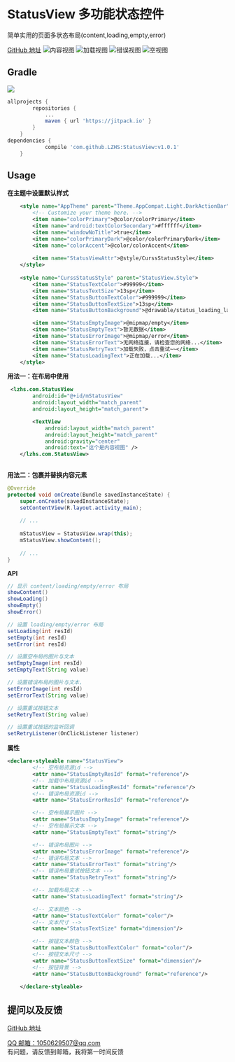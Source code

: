 # StatusView 多功能状态控件  
简单实用的页面多状态布局(content,loading,empty,error)  
 
[GitHub 地址](https://github.com/LZHS/StatusView)
![内容视图](https://github.com/ThirteenKilometers/GuardianLife/blob/master/Images/Screenshot_20180206-145823-156.jpg?raw=true)
![加载视图](https://github.com/ThirteenKilometers/GuardianLife/blob/master/Images/Screenshot_20180206-145457-429.jpg?raw=true)
![错误视图](https://github.com/ThirteenKilometers/GuardianLife/blob/master/Images/Screenshot_20180206-145509-817.jpg?raw=true)
![空视图](https://github.com/ThirteenKilometers/GuardianLife/blob/master/Images/Screenshot_20180206-145517-721.jpg?raw=true)


## Gradle
[![](https://jitpack.io/v/LZHS/StatusView.svg)](https://jitpack.io/#LZHS/StatusView)

``` groovy
allprojects {
		repositories {
			...
			maven { url 'https://jitpack.io' }
		}
	}
dependencies {
	        compile 'com.github.LZHS:StatusView:v1.0.1'
	}
```
    
## Usage 

**在主题中设置默认样式**

``` xml  
	<style name="AppTheme" parent="Theme.AppCompat.Light.DarkActionBar">
        <!-- Customize your theme here. -->
        <item name="colorPrimary">@color/colorPrimary</item>
        <item name="android:textColorSecondary">#ffffff</item>
        <item name="windowNoTitle">true</item>
        <item name="colorPrimaryDark">@color/colorPrimaryDark</item>
        <item name="colorAccent">@color/colorAccent</item>
        
        <item name="StatusViewAttr">@style/CurssStatusStyle</item> 
    </style> 
    
    <style name="CurssStatusStyle" parent="StatusView.Style">
        <item name="StatusTextColor">#99999</item>
        <item name="StatusTextSize">13sp</item> 
        <item name="StatusButtonTextColor">#999999</item>
        <item name="StatusButtonTextSize">13sp</item>
        <item name="StatusButtonBackground">@drawable/status_loading_layout_button</item>

        <item name="StatusEmptyImage">@mipmap/empty</item>
        <item name="StatusEmptyText">暂无数据</item>
        <item name="StatusErrorImage">@mipmap/error</item>
        <item name="StatusErrorText">无网络连接，请检查您的网络...</item>
        <item name="StatusRetryText">加载失败，点击重试~~</item>
        <item name="StatusLoadingText">正在加载...</item>
    </style>

```

**用法一：在布局中使用**

``` xml  
 <lzhs.com.StatusView
        android:id="@+id/mStatusView"
        android:layout_width="match_parent"
        android:layout_height="match_parent">

        <TextView
            android:layout_width="match_parent"
            android:layout_height="match_parent"
            android:gravity="center"
            android:text="这个是内容视图" />
    </lzhs.com.StatusView>
 
``` 

**用法二：包裹并替换内容元素**

``` java   
@Override
protected void onCreate(Bundle savedInstanceState) {
    super.onCreate(savedInstanceState);
    setContentView(R.layout.activity_main);
    
    // ...
    
    mStatusView = StatusView.wrap(this); 
    mStatusView.showContent(); 
    
    // ...
}
``` 
**API**

``` java
// 显示 content/loading/empty/error 布局
showContent()
showLoading()
showEmpty()
showError()

// 设置 loading/empty/error 布局
setLoading(int resId)
setEmpty(int resId)
setError(int resId)

// 设置空布局的图片与文本
setEmptyImage(int resId)
setEmptyText(String value)

// 设置错误布局的图片与文本，
setErrorImage(int resId)
setErrorText(String value) 

// 设置重试按钮文本
setRetryText(String value)

// 设置重试按钮的监听回调
setRetryListener(OnClickListener listener)

```

**属性**

``` xml  
<declare-styleable name="StatusView">
        <!-- 空布局资源id -->
        <attr name="StatusEmptyResId" format="reference"/>
        <!-- 加载中布局资源id -->
        <attr name="StatusLoadingResId" format="reference"/>
        <!-- 错误布局资源id -->
        <attr name="StatusErrorResId" format="reference"/>

        <!-- 空布局展示图片 -->
        <attr name="StatusEmptyImage" format="reference"/>
        <!-- 空布局展示文本 -->
        <attr name="StatusEmptyText" format="string"/>

        <!-- 错误布局图片 -->
        <attr name="StatusErrorImage" format="reference"/>
        <!-- 错误布局文本 -->
        <attr name="StatusErrorText" format="string"/>
        <!-- 错误布局重试按钮文本 -->
        <attr name="StatusRetryText" format="string"/>

        <!-- 加载布局文本 -->
        <attr name="StatusLoadingText" format="string"/>

        <!-- 文本颜色 -->
        <attr name="StatusTextColor" format="color"/>
        <!-- 文本尺寸 -->
        <attr name="StatusTextSize" format="dimension"/>

        <!-- 按钮文本颜色 -->
        <attr name="StatusButtonTextColor" format="color"/>
        <!-- 按钮文本尺寸 -->
        <attr name="StatusButtonTextSize" format="dimension"/>
        <!-- 按钮背景 -->
        <attr name="StatusButtonBackground" format="reference"/>

    </declare-styleable>

``` 


 

## 提问以及反馈
[GitHub 地址](https://jitpack.io/#LZHS/StatusView)  

[QQ 邮箱：1050629507@qq.com](1050629507@qq.com)   
 有问题，请反馈到邮箱，我将第一时间反馈
 